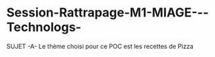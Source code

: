 # Session-Rattrapage-M1-MIAGE---Technologs-
SUJET -A- Le thème choisi pour ce POC est les recettes de Pizza
